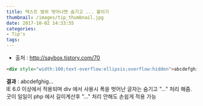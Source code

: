 ```yaml
---
title: 텍스트 범위 벗어나면 숨기고 ... 붙이기
thumbnail: /images/tip_thumbnail.jpg
date: 2017-10-02 14:33:55
categories:
- Tip's
tags:
---
```

- 출처 : http://saybox.tistory.com/70
~~~html
<div style="width:100;text-overflow:ellipsis;overflow:hidden">abcdefghight1234567890</div>
~~~
**결과** : abcdefghig...  
IE 6.0 이상에서 적용되며 div 에서 사용시 폭을 벗어난 글자는 숨기고 "..." 처리 해줌.  
굿이 일일이 php 에서 길이계산후 "..." 처리 안해도 손쉽게 적용 가능
